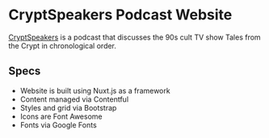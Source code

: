 # CryptSpeakers Podcast Website

[CryptSpeakers](https://cryptspeakers.com/) is a podcast that discusses the 90s cult TV show Tales from the Crypt in chronological order. 

## Specs

* Website is built using Nuxt.js as a framework
* Content managed via Contentful
* Styles and grid via Bootstrap
* Icons are Font Awesome
* Fonts via Google Fonts
